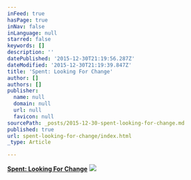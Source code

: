 ```yaml
---
inFeed: true
hasPage: true
inNav: false
inLanguage: null
starred: false
keywords: []
description: ''
datePublished: '2015-12-30T21:19:56.287Z'
dateModified: '2015-12-30T21:19:39.847Z'
title: 'Spent: Looking For Change'
author: []
authors: []
publisher:
  name: null
  domain: null
  url: null
  favicon: null
sourcePath: _posts/2015-12-30-spent-looking-for-change.md
published: true
url: spent-looking-for-change/index.html
_type: Article

---
```

[**Spent: Looking For Change**][0]
![](https://the-grid-user-content.s3-us-west-2.amazonaws.com/a37ce67a-4acc-4a20-9e94-f38b9b4e3246.jpg)

[0]: https://youtu.be/YAxL4TB6pmQ